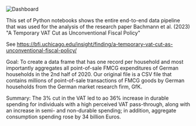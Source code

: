 ![Dashboard](https://github.com/satyajitdutt-data/Consumer-spending-price-change-data-analysis/blob/main/assets/144555009/80c39001-092a-46c6-8390-f5b50cc261a3.png)

This set of Python notebooks shows the entire end-to-end data pipeline that was used for the analysis of the research paper
Bachmann et al. (2023) "A Temporary VAT Cut as Unconventional Fiscal Policy" 

See https://bfi.uchicago.edu/insight/finding/a-temporary-vat-cut-as-unconventional-fiscal-policy/ 

Goal: To create a data frame that has one record per household and most importantly aggregates all point-of-sale FMCG expenditures of German households 
in the 2nd half of 2020. Our original file is a CSV file that contains millions of point-of-sale transactions of FMCG goods by German households from the
German market research firm, GfK. 

Summary: The 3% cut in the VAT led to ao 36% increase in durable spending for individuals with a high perceived VAT pass-through, along with an increase in 
semi- and non-durable spending; in addition, aggregate consumption spending rose by 34 billion Euros.
